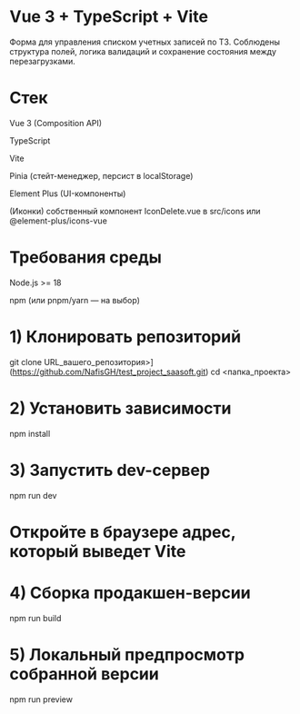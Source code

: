 # Vue 3 + TypeScript + Vite

Форма для управления списком учетных записей по ТЗ.
Соблюдены структура полей, логика валидаций и сохранение состояния между перезагрузками.

# Стек

Vue 3 (Composition API)

TypeScript

Vite

Pinia (стейт-менеджер, персист в localStorage)

Element Plus (UI-компоненты)

(Иконки) собственный компонент IconDelete.vue в src/icons или @element-plus/icons-vue

# Требования среды

Node.js >= 18

npm (или pnpm/yarn — на выбор)

# 1) Клонировать репозиторий
git clone URL_вашего_репозитория>](https://github.com/NafisGH/test_project_saasoft.git)
cd <папка_проекта>

# 2) Установить зависимости
npm install

# 3) Запустить dev-сервер
npm run dev
# Откройте в браузере адрес, который выведет Vite

# 4) Сборка продакшен-версии
npm run build

# 5) Локальный предпросмотр собранной версии
npm run preview
